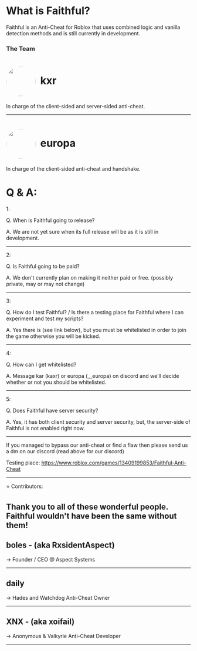 # What is Faithful?

Faithful is an Anti-Cheat for Roblox that uses combined logic and vanilla detection methods and is still currently in development.

### The Team

# <img src="https://cdn.discordapp.com/avatars/942405612229259344/081a58a75a36326c174f3c7b10c6b55b.webp" align="center" height="80" style="border-radius: 50%;">  kxr
In charge of the client-sided and server-sided anti-cheat.

----

# <img src="https://cdn.discordapp.com/avatars/705491419774845030/62eeb4d9bc5bf39385f255772696c758.webp" align="center" height="80" style="border-radius: 50%;">  europa
In charge of the client-sided anti-cheat and handshake.

# Q & A:

1:

Q. When is Faithful going to release?

A. We are not yet sure when its full release will be as it is still in development.

----

2:

Q. Is Faithful going to be paid?

A. We don't currently plan on making it neither paid or free. (possibly private, may or may not change)

----

3:

Q. How do I test Faithful? / Is there a testing place for Faithful where I can experiment and test my scripts?

A. Yes there is (see link below), but you must be whitelisted in order to join the game otherwise you will be kicked.

----

4:

Q. How can I get whitelisted?

A. Message kar (kaxr) or europa (__europa) on discord and we'll decide whether or not you should be whitelisted.

----

5:

Q. Does Faithful have server security?

A. Yes, it has both client security and server security, but, the server-side of Faithful is not enabled right now.

----

If you managed to bypass our anti-cheat or find a flaw then please send us a dm on our discord (read above for our discord)

Testing place: https://www.roblox.com/games/13409199853/Faithful-Anti-Cheat

----

⭐ Contributors:

Thank you to all of these wonderful people. Faithful wouldn't have been the same without them!
----

boles - (aka RxsidentAspect)
----
-> Founder / CEO @ Aspect Systems

----

daily
----
-> Hades and Watchdog Anti-Cheat Owner

----

XNX - (aka xoifail)
----
-> Anonymous & Valkyrie Anti-Cheat Developer

----
